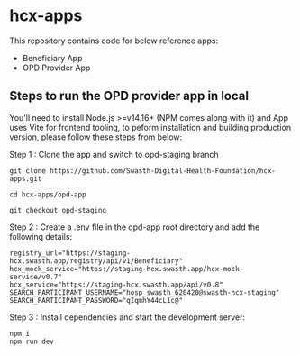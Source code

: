 # hcx-apps

This repository contains code for below reference apps:
- Beneficiary App
- OPD Provider App

## Steps to run the OPD provider app in local 

You'll need to install Node.js >=v14.16+ (NPM comes along with it) and App uses Vite for frontend tooling, to peform installation and building production version, please follow these steps from below:

Step 1 : Clone the app and switch to opd-staging branch
```
git clone https://github.com/Swasth-Digital-Health-Foundation/hcx-apps.git
```
```
cd hcx-apps/opd-app
```
```
git checkout opd-staging
```
Step 2 : Create a .env file in the opd-app root directory and add the following details: 
```
registry_url="https://staging-hcx.swasth.app/registry/api/v1/Beneficiary"
hcx_mock_service="https://staging-hcx.swasth.app/hcx-mock-service/v0.7"
hcx_service="https://staging-hcx.swasth.app/api/v0.8"
SEARCH_PARTICIPANT_USERNAME="hosp_swasth_620420@swasth-hcx-staging"
SEARCH_PARTICIPANT_PASSWORD="qIqmhY44cL1c@"
```
Step 3 : Install dependencies and start the development server:
```
npm i 
npm run dev 
```